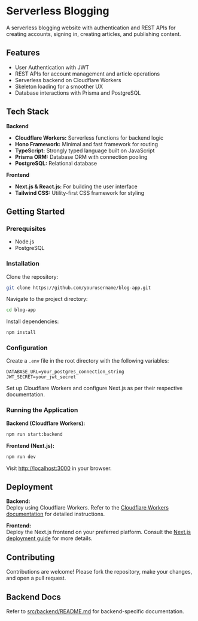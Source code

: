 # Serverless Blogging

A serverless blogging website with authentication and REST APIs for creating accounts, signing in, creating articles, and publishing content.

## Features

- User Authentication with JWT
- REST APIs for account management and article operations
- Serverless backend on Cloudflare Workers
- Skeleton loading for a smoother UX
- Database interactions with Prisma and PostgreSQL

## Tech Stack

**Backend**  
- **Cloudflare Workers:** Serverless functions for backend logic  
- **Hono Framework:** Minimal and fast framework for routing  
- **TypeScript:** Strongly typed language built on JavaScript  
- **Prisma ORM:** Database ORM with connection pooling  
- **PostgreSQL:** Relational database

**Frontend**  
- **Next.js & React.js:** For building the user interface  
- **Tailwind CSS:** Utility-first CSS framework for styling  

## Getting Started

### Prerequisites

- Node.js  
- PostgreSQL  

### Installation

Clone the repository:

```bash
git clone https://github.com/yourusername/blog-app.git
```

Navigate to the project directory:

```bash
cd blog-app
```

Install dependencies:

```bash
npm install
```

### Configuration

Create a `.env` file in the root directory with the following variables:

```env
DATABASE_URL=your_postgres_connection_string
JWT_SECRET=your_jwt_secret
```

Set up Cloudflare Workers and configure Next.js as per their respective documentation.

### Running the Application

**Backend (Cloudflare Workers):**

```bash
npm run start:backend
```

**Frontend (Next.js):**

```bash
npm run dev
```

Visit [http://localhost:3000](http://localhost:3000) in your browser.

## Deployment

**Backend:**  
Deploy using Cloudflare Workers. Refer to the [Cloudflare Workers documentation](https://developers.cloudflare.com/workers/) for detailed instructions.

**Frontend:**  
Deploy the Next.js frontend on your preferred platform. Consult the [Next.js deployment guide](https://nextjs.org/docs/deployment) for more details.

## Contributing

Contributions are welcome! Please fork the repository, make your changes, and open a pull request.

## Backend Docs

Refer to [src/backend/README.md](src/backend/README.md) for backend-specific documentation.
